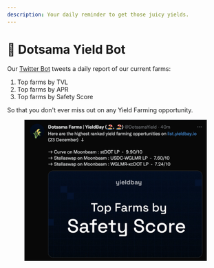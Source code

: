 ```yaml
---
description: Your daily reminder to get those juicy yields.
---
```


# 🤖 Dotsama Yield Bot

Our [Twitter Bot](https://twitter.com/DotsamaYield) tweets a daily report of our current farms:&#x20;

1. Top farms by TVL
2. Top farms by APR
3. Top farms by Safety Score

So that you don't ever miss out on any Yield Farming opportunity.&#x20;

<figure><img src="../.gitbook/assets/image (2).png" alt=""><figcaption></figcaption></figure>
